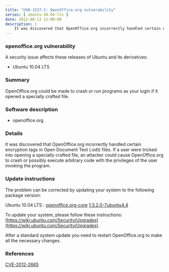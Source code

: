 ```yaml
---
title: "USN-1537-1: OpenOffice.org vulnerability"
series: [ ubuntu-10.04-lts ]
date: 2012-08-13 12:00:00
description: |
    It was discovered that OpenOffice.org incorrectly handled certain encryption tags in Open Document Text (.odt) files. If a user were tricked into opening a specially crafted file, an attacker could cause OpenOffice.org to crash or possibly execute arbitrary code with the privileges of the user invoking the program. 
--- 
```

 
### openoffice.org vulnerability

A security issue affects these releases of Ubuntu and its derivatives:

* Ubuntu 10.04 LTS

### Summary

OpenOffice.org could be made to crash or run programs as your login if it opened a specially crafted file.

### Software description

* openoffice.org 

### Details

It was discovered that OpenOffice.org incorrectly handled certain encryption tags in Open Document Text (.odt) files. If a user were tricked into opening a specially crafted file, an attacker could cause OpenOffice.org to crash or possibly execute arbitrary code with the privileges of the user invoking the program. 

### Update instructions

The problem can be corrected by updating your system to the following package version:

Ubuntu 10.04 LTS
 : [openoffice.org-core](https://launchpad.net/ubuntu/+source/openoffice.org) <span> [1:3.2.0-7ubuntu4.4](https://launchpad.net/ubuntu/+source/openoffice.org/1:3.2.0-7ubuntu4.4) </span> 

To update your system, please follow these instructions: [https://wiki.ubuntu.com/Security/Upgrades](https://wiki.ubuntu.com/Security/Upgrades).

After a standard system update you need to restart OpenOffice.org to make all the necessary changes. 

### References

 [CVE-2012-2665](http://people.ubuntu.com/~ubuntu-security/cve/CVE-2012-2665)
 
